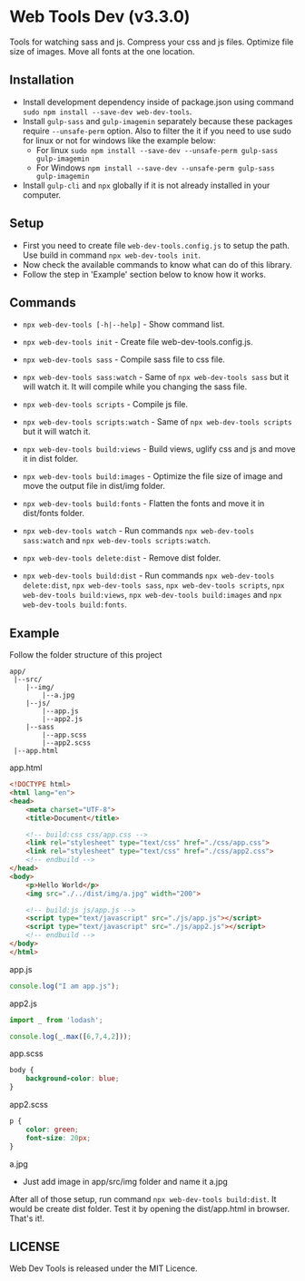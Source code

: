 # Web Tools Dev (v3.3.0)
Tools for watching sass and js. Compress your css and js files. Optimize file size of images. Move all fonts at the one location.

## Installation
 - Install development dependency inside of package.json using command `sudo npm install --save-dev web-dev-tools`.
 - Install `gulp-sass` and `gulp-imagemin` separately because these packages require `--unsafe-perm` option.
   Also to filter the it if you need to use sudo for linux or not for windows like the example below:
    - For linux `sudo npm install --save-dev --unsafe-perm gulp-sass gulp-imagemin`
    - For Windows `npm install --save-dev --unsafe-perm gulp-sass gulp-imagemin`
 - Install `gulp-cli` and `npx` globally if it is not already installed in your computer.

## Setup
 - First you need to create file `web-dev-tools.config.js` to setup the path. Use build in command `npx web-dev-tools init`.
 - Now check the available commands to know what can do of this library.
 - Follow the step in 'Example' section below to know how it works.

## Commands
 - `npx web-dev-tools [-h|--help]` - Show command list.
 - `npx web-dev-tools init` - Create file web-dev-tools.config.js.
 - `npx web-dev-tools sass` - Compile sass file to css file.
 - `npx web-dev-tools sass:watch` - Same of `npx web-dev-tools sass` but it will watch it. It will compile while you changing the sass file.
 - `npx web-dev-tools scripts` - Compile js file.
 - `npx web-dev-tools scripts:watch` - Same of `npx web-dev-tools scripts` but it will watch it.
 - `npx web-dev-tools build:views` - Build views, uglify css and js and move it in dist folder.
 - `npx web-dev-tools build:images` - Optimize the file size of image and move the output file in dist/img folder.
 - `npx web-dev-tools build:fonts` - Flatten the fonts and move it in dist/fonts folder.

 - `npx web-dev-tools watch` - Run commands `npx web-dev-tools sass:watch` and `npx web-dev-tools scripts:watch`.
 - `npx web-dev-tools delete:dist` - Remove dist folder.
 - `npx web-dev-tools build:dist` - Run commands `npx web-dev-tools delete:dist`, `npx web-dev-tools sass`, `npx web-dev-tools scripts`, `npx web-dev-tools build:views`, `npx web-dev-tools build:images` and `npx web-dev-tools build:fonts`.

## Example
Follow the folder structure of this project
```
app/
 |--src/
    |--img/
        |--a.jpg
    |--js/
        |--app.js
        |--app2.js
    |--sass
        |--app.scss
        |--app2.scss
 |--app.html
```

app.html
```html
<!DOCTYPE html>
<html lang="en">
<head>
    <meta charset="UTF-8">
    <title>Document</title>

    <!-- build:css css/app.css -->
    <link rel="stylesheet" type="text/css" href="./css/app.css">
    <link rel="stylesheet" type="text/css" href="./css/app2.css">
    <!-- endbuild -->
</head>
<body>
    <p>Hello World</p>
    <img src="./../dist/img/a.jpg" width="200">

    <!-- build:js js/app.js -->
    <script type="text/javascript" src="./js/app.js"></script>
    <script type="text/javascript" src="./js/app2.js"></script>
    <!-- endbuild -->
</body>
</html>
```

app.js
```js
console.log("I am app.js");
```

app2.js
```js
import _ from 'lodash';

console.log(_.max([6,7,4,2]));
```

app.scss
```scss
body {
    background-color: blue;
}
```

app2.scss
```scss
p {
    color: green;
    font-size: 20px;
}
```

a.jpg
- Just add image in app/src/img folder and name it a.jpg

After all of those setup, run command `npx web-dev-tools build:dist`. It would be create dist folder.
Test it by opening the dist/app.html in browser. That's it!.

## LICENSE
Web Dev Tools is released under the MIT Licence.